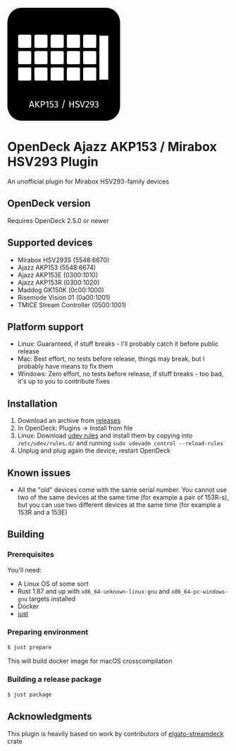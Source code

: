 ![Plugin Icon](assets/icon.png)

# OpenDeck Ajazz AKP153 / Mirabox HSV293 Plugin

An unofficial plugin for Mirabox HSV293-family devices

## OpenDeck version

Requires OpenDeck 2.5.0 or newer

## Supported devices

- Mirabox HSV293S (5548:6670)
- Ajazz AKP153 (5548:6674)
- Ajazz AKP153E (0300:1010)
- Ajazz AKP153R (0300:1020)
- Maddog GK150K (0c00:1000)
- Risemode Vision 01 (0a00:1001)
- TMICE Stream Controller (0500:1001)

## Platform support

- Linux: Guaranteed, if stuff breaks - I'll probably catch it before public release
- Mac: Best effort, no tests before release, things may break, but I probably have means to fix them
- Windows: Zero effort, no tests before release, if stuff breaks - too bad, it's up to you to contribute fixes

## Installation

1. Download an archive from [releases](https://github.com/4ndv/opendeck-akp153/releases)
2. In OpenDeck: Plugins -> Install from file
3. Linux: Download [udev rules](./40-opendeck-akp153.rules) and install them by copying into `/etc/udev/rules.d/` and running `sudo udevadm control --reload-rules`
4. Unplug and plug again the device, restart OpenDeck

## Known issues

- All the "old" devices come with the same serial number. You cannot use two of the same devices at the same time (for example a pair of 153R-s), but you can use two different devices at the same time (for example a 153R and a 153E)

## Building

### Prerequisites

You'll need:

- A Linux OS of some sort
- Rust 1.87 and up with `x86_64-unknown-linux-gnu` and `x86_64-pc-windows-gnu` targets installed
- Docker
- [just](https://just.systems)

### Preparing environment

```sh
$ just prepare
```

This will build docker image for macOS crosscompilation

### Building a release package

```sh
$ just package
```

## Acknowledgments

This plugin is heavily based on work by contributors of [elgato-streamdeck](https://github.com/streamduck-org/elgato-streamdeck) crate
